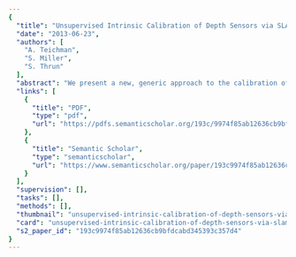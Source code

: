 ```yaml
---
{
  "title": "Unsupervised Intrinsic Calibration of Depth Sensors via SLAM",
  "date": "2013-06-23",
  "authors": [
    "A. Teichman",
    "S. Miller",
    "S. Thrun"
  ],
  "abstract": "We present a new, generic approach to the calibration of depth sensor intrinsics that requires only the ability to run SLAM. In particular, no specialized hardware, calibration target, or hand measurement is required. Essential to this approach is the idea that certain intrinsic parameters, identified here as myopic, govern distortions that increase with range. We demonstrate these ideas on the calibration of the popular Kinect and Xtion Pro Live RGBD sensors, which typically exhibit significant depth distortion at ranges greater than three meters. Making use of the myopic property, we show how to efficiently learn a discrete grid of 32,000 depth multipliers that resolve this distortion. Compared to the most similar unsupervised calibration work in the literature, this is a 100-fold increase in the maximum number of calibration parameters previously learned. Compared to the supervised calibration approach, the work of this paper means the difference between A) printing a poster of a checkerboard, mounting it to a rigid plane, and recording data of it from many different angles and ranges a process that often requires two people or repeated use of a special easel versus B) recording a few minutes of data from unmodified, natural environments. This is advantageous both for individuals who wish to calibrate their own sensors as well as for a robot that needs to calibrate automatically while in the field.",
  "links": [
    {
      "title": "PDF",
      "type": "pdf",
      "url": "https://pdfs.semanticscholar.org/193c/9974f85ab12636cb9bfdcabd345393c357d4.pdf"
    },
    {
      "title": "Semantic Scholar",
      "type": "semanticscholar",
      "url": "https://www.semanticscholar.org/paper/193c9974f85ab12636cb9bfdcabd345393c357d4"
    }
  ],
  "supervision": [],
  "tasks": [],
  "methods": [],
  "thumbnail": "unsupervised-intrinsic-calibration-of-depth-sensors-via-slam-thumb.jpg",
  "card": "unsupervised-intrinsic-calibration-of-depth-sensors-via-slam-card.jpg",
  "s2_paper_id": "193c9974f85ab12636cb9bfdcabd345393c357d4"
}
---
```


